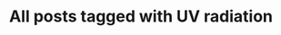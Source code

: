 ---
layout: tag
title: "All posts tagged with UV radiation"
permalink: /weblog/tags/uv-radiation/
taxonomy: UV radiation
---